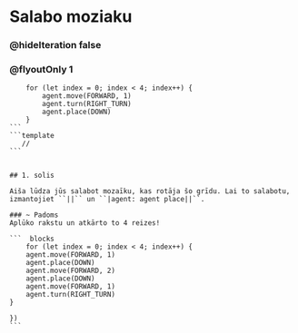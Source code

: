 # Salabo moziaku 
### @hideIteration false 
### @flyoutOnly 1


```` ghost
    for (let index = 0; index < 4; index++) {
        agent.move(FORWARD, 1)
        agent.turn(RIGHT_TURN)
        agent.place(DOWN)
    }
```
```template
   //     
```


## 1. solis

Aiša lūdza jūs salabot mozaīku, kas rotāja šo grīdu. Lai to salabotu, izmantojiet ``||`` un ``|agent: agent place||``.

### ~ Padoms 
Aplūko rakstu un atkārto to 4 reizes!

```  blocks
    for (let index = 0; index < 4; index++) {
    agent.move(FORWARD, 1)
    agent.place(DOWN)
    agent.move(FORWARD, 2)
    agent.place(DOWN)
    agent.move(FORWARD, 1)
    agent.turn(RIGHT_TURN)
}
         
})
```

